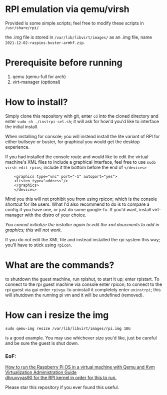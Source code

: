 # RPI emulation via qemu/virsh

Provided is some simple scripts; feel free to modify these scripts in `/usr/share/rpi/`

the .img file is stored in `/var/lib/libvirt/images/` as an .img file, name `2021-12-02-raspios-buster-armhf.zip`.

# Prerequisite before running

1. qemu (qemu-full for arch)
2. virt-manager (optional) 

# How to install?

Simply clone this repository with git, enter `cd` into the cloned directory and enter `sudo sh ./instrpi-sel.sh`; it will ask for how'd you'd like to interface the initial install.

When installing for console; you will instead install the lite variant of RPI for either bullseye or buster, for graphical you would get the desktop experience.

If you had installed the console route and would like to edit the virtual machine's XML files to include a graphical interface, feel free to use `sudo virsh edit rpios`;
include it the bottom before the end of `</devices>`

        
        <graphics type="vnc" port="-1" autoport="yes">
        <listen type="address"/>
        </graphics>
        </devices>

Mind you this will not prohibit you from using rpicon; which is the console shortcut for lite users.
What I'd also recommend to do is to compare a config if you have one, or just do some google-fu. If you'd want, install virt-manager with the distro of your choice.

*You cannot initialize the installer again to edit the xml doucments to add in graphics; this will not work.*

If you do not edit the XML file and instead installed the rpi system this way; you'll have to stick using `rpicon`.


# What are the commands?

to shutdown the guest machine, run rpishut, to start it up; enter rpistart. To connect to the rpi guest machine via console enter rpicon; to connect to the rpi guest via gui enter `rpivga`. to uninstall it completely enter `uninstrpi`; this will shutdown the running pi vm and it will be undefined (removed).

# How can i resize the img
                
    sudo qemu-img resize /var/lib/libvirt/images/rpi.img 10G

is a good example. You may use whichever size you'd like, just be careful and be sure the guest is shut down.



### EoF:

[How to run the Raspberry Pi OS in a virtual machine with Qemu and Kvm](https://linuxconfig.org/how-to-run-the-raspberry-pi-os-in-a-virtual-machine-with-qemu-and-kvm) </br>
[Virtualization Administration Guide](https://access.redhat.com/documentation/en-us/red_hat_enterprise_linux/6/html/virtualization_administration_guide/index) </br>
[dhruvvyas90 for the RPI kernel in order for this to run.](https://github.com/dhruvvyas90/qemu-rpi-kernel)

Please star this repository if you ever found this useful.
